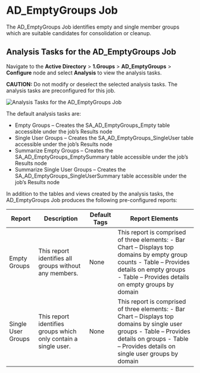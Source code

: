 # AD_EmptyGroups Job

The AD_EmptyGroups Job identifies empty and single member groups which are suitable candidates for
consolidation or cleanup.

## Analysis Tasks for the AD_EmptyGroups Job

Navigate to the **Active Directory** > **1.Groups** > **AD_EmptyGroups** > **Configure** node and
select **Analysis** to view the analysis tasks.

**CAUTION:** Do not modify or deselect the selected analysis tasks. The analysis tasks are
preconfigured for this job.

![Analysis Tasks for the AD_EmptyGroups Job](/img/product_docs/accessanalyzer/11.6/accessanalyzer/solutions/exchange/distributionlists/membershipanalysis/emptygroupsanalysis.webp)

The default analysis tasks are:

- Empty Groups – Creates the SA_AD_EmptyGroups_Empty table accessible under the job’s Results node
- Single User Groups – Creates the SA_AD_EmptyGroups_SingleUser table accessible under the job’s
  Results node
- Summarize Empty Groups – Creates the SA_AD_EmptyGroups_EmptySummary table accessible under the
  job’s Results node
- Summarize Single User Groups – Creates the SA_AD_EmptyGroups_SingleUserSummary table accessible
  under the job’s Results node

In addition to the tables and views created by the analysis tasks, the AD_EmptyGroups Job produces
the following pre-configured reports:

| Report             | Description                                                     | Default Tags | Report Elements                                                                                                                                                                                      |
| ------------------ | --------------------------------------------------------------- | ------------ | ---------------------------------------------------------------------------------------------------------------------------------------------------------------------------------------------------- |
| Empty Groups       | This report identifies all groups without any members.          | None         | This report is comprised of three elements: - Bar Chart – Displays top domains by empty group counts - Table – Provides details on empty groups - Table – Provides details on empty groups by domain |
| Single User Groups | This report identifies groups which only contain a single user. | None         | This report is comprised of three elements: - Bar Chart – Displays top domains by single user groups - Table – Provides details on groups - Table – Provides details on single user groups by domain |
